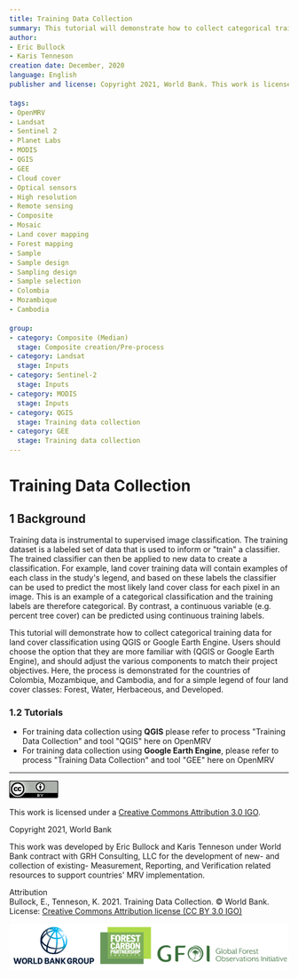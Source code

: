 ```yaml
---
title: Training Data Collection
summary: This tutorial will demonstrate how to collect categorical training data for land cover classification using QGIS or Google Earth Engine. Users should adjust the various components to match their project objectives. Here, the process is demonstrated for the countries of Colombia, Mozambique, and Cambodia, and for a simple legend of four land cover classes - Forest, Water, Herbaceous, and Developed.
author:
- Eric Bullock
- Karis Tenneson
creation date: December, 2020
language: English
publisher and license: Copyright 2021, World Bank. This work is licensed under a Creative Commons Attribution 3.0 IGO

tags:
- OpenMRV
- Landsat
- Sentinel 2
- Planet Labs
- MODIS
- QGIS
- GEE
- Cloud cover
- Optical sensors
- High resolution
- Remote sensing
- Composite
- Mosaic
- Land cover mapping
- Forest mapping
- Sample
- Sample design
- Sampling design
- Sample selection
- Colombia
- Mozambique
- Cambodia

group:
- category: Composite (Median)
  stage: Composite creation/Pre-process
- category: Landsat
  stage: Inputs
- category: Sentinel-2
  stage: Inputs
- category: MODIS
  stage: Inputs
- category: QGIS
  stage: Training data collection
- category: GEE
  stage: Training data collection
---
```


# Training Data Collection

## 1 Background

Training data is instrumental to supervised image classification. The training dataset is a labeled set of data that is used to inform or "train" a classifier. The trained classifier can then be applied to new data to create a classification. For example, land cover training data will contain examples of each class in the study's legend, and based on these labels the classifier can be used to predict the most likely land cover class for each pixel in an image. This is an example of a categorical classification and the training labels are therefore categorical. By contrast, a continuous variable (e.g. percent tree cover) can be predicted using continuous training labels.

This tutorial will demonstrate how to collect categorical training data for land cover classification using QGIS or Google Earth Engine. Users should choose the option that they are more familiar with (QGIS or Google Earth Engine), and should adjust the various components to match their project objectives. Here, the process is demonstrated for the countries of Colombia, Mozambique, and Cambodia, and for a simple legend of four land cover classes: Forest, Water, Herbaceous, and Developed.  

### 1.2 Tutorials

* For training data collection using **QGIS** please refer to process "Training Data Collection" and tool "QGIS" here on OpenMRV
* For training data collection using **Google Earth Engine**, please refer to process "Training Data Collection" and tool "GEE" here on OpenMRV

-----

![](figures/m1.1/cc.png)  

This work is licensed under a [Creative Commons Attribution 3.0 IGO](https://creativecommons.org/licenses/by/3.0/igo/).

Copyright 2021, World Bank

This work was developed by Eric Bullock and Karis Tenneson under World Bank contract with GRH Consulting, LLC for the development of new- and collection of existing- Measurement, Reporting, and Verification related resources to support countries' MRV implementation.

Attribution  
Bullock, E., Tenneson, K. 2021. Training Data Collection. © World Bank. License: [Creative Commons Attribution license (CC BY 3.0 IGO)](http://creativecommons.org/licenses/by/3.0/igo/)

![](figures/m1.1/wb_fcfc_gfoi.png)

